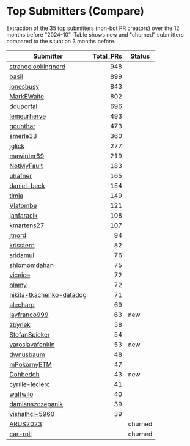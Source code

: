# Top Submitters (Compare)

Extraction of the 35 top submitters (non-bot PR creators) 
over the 12 months before "2024-10".
Table shows new and "churned" submitters compared 
to the situation 3 months before.


| Submitter                | Total_PRs | Status  |
| ------------------------ | --------: | ------- |
| [strangelookingnerd](plot/strangelookingnerd.png) |       948 |         |
| [basil](plot/basil.png) |       899 |         |
| [jonesbusy](plot/jonesbusy.png) |       843 |         |
| [MarkEWaite](plot/MarkEWaite.png) |       802 |         |
| [dduportal](plot/dduportal.png) |       696 |         |
| [lemeurherve](plot/lemeurherve.png) |       493 |         |
| [gounthar](plot/gounthar.png) |       473 |         |
| [smerle33](plot/smerle33.png) |       360 |         |
| [jglick](plot/jglick.png) |       277 |         |
| [mawinter69](plot/mawinter69.png) |       219 |         |
| [NotMyFault](plot/NotMyFault.png) |       183 |         |
| [uhafner](plot/uhafner.png) |       165 |         |
| [daniel-beck](plot/daniel-beck.png) |       154 |         |
| [timja](plot/timja.png) |       149 |         |
| [Vlatombe](plot/Vlatombe.png) |       121 |         |
| [janfaracik](plot/janfaracik.png) |       108 |         |
| [kmartens27](plot/kmartens27.png) |       107 |         |
| [jtnord](plot/jtnord.png) |        94 |         |
| [krisstern](plot/krisstern.png) |        82 |         |
| [sridamul](plot/sridamul.png) |        76 |         |
| [shlomomdahan](plot/shlomomdahan.png) |        75 |         |
| [viceice](plot/viceice.png) |        72 |         |
| [olamy](plot/olamy.png) |        72 |         |
| [nikita-tkachenko-datadog](plot/nikita-tkachenko-datadog.png) |        71 |         |
| [alecharp](plot/alecharp.png) |        69 |         |
| [jayfranco999](plot/jayfranco999.png) |        63 | new     |
| [zbynek](plot/zbynek.png) |        58 |         |
| [StefanSpieker](plot/StefanSpieker.png) |        54 |         |
| [yaroslavafenkin](plot/yaroslavafenkin.png) |        53 | new     |
| [dwnusbaum](plot/dwnusbaum.png) |        48 |         |
| [mPokornyETM](plot/mPokornyETM.png) |        47 |         |
| [Dohbedoh](plot/Dohbedoh.png) |        43 | new     |
| [cyrille-leclerc](plot/cyrille-leclerc.png) |        41 |         |
| [waltwilo](plot/waltwilo.png) |        40 |         |
| [damianszczepanik](plot/damianszczepanik.png) |        39 |         |
| [vishalhcl-5960](plot/vishalhcl-5960.png) |        39 |         |
| [ARUS2023](plot/ARUS2023.png) |           | churned |
| [car-roll](plot/car-roll.png) |           | churned |
